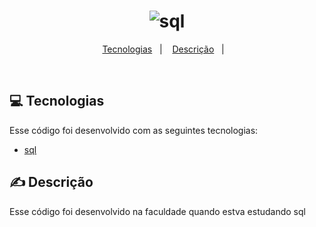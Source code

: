 <h1 align="center">
    <img alt="sql" title="sql" src=".github/sql.png" />
</h1>

<p align="center">
  <a href="#tecnologias">Tecnologias</a>&nbsp;&nbsp;&nbsp;|&nbsp;&nbsp;&nbsp;
   <a href="#descrição">Descrição</a>&nbsp;&nbsp;&nbsp;|&nbsp;&nbsp;&nbsp;
</p> 
<br>

## 💻 Tecnologias

Esse código foi desenvolvido com as seguintes tecnologias:

- [sql](https://www.microsoft.com/pt-br/sql-server/sql-server-downloads)


## ✍ Descrição

Esse código foi desenvolvido na faculdade quando estva estudando sql
